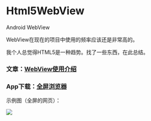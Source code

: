 # Html5WebView
Android WebView

WebView在现在的项目中使用的频率应该还是非常高的。

我个人总觉得HTML5是一种趋势。找了一些东西，在此总结。

### 文章：[WebView使用介绍](http://www.jianshu.com/p/3fcf8ba18d7f)

### App下载：[全屏浏览器](http://fir.im/2xmq)

示例图（全屏的网页）：

![](https://github.com/Wing-Li/Html5WebView/blob/master/img/view.png)
